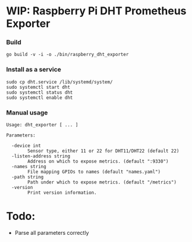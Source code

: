 # WIP:  Raspberry Pi DHT Prometheus Exporter 

### Build
```
go build -v -i -o ./bin/raspberry_dht_exporter
```

### Install as a service
```
sudo cp dht.service /lib/systemd/system/
sudo systemctl start dht
sudo systemctl status dht
sudo systemctl enable dht

```

### Manual usage
```
Usage: dht_exporter [ ... ]

Parameters:

  -device int
    	Sensor type, either 11 or 22 for DHT11/DHT22 (default 22)
  -listen-address string
    	Address on which to expose metrics. (default ":9330")
  -names string
    	File mapping GPIOs to names (default "names.yaml")
  -path string
    	Path under which to expose metrics. (default "/metrics")
  -version
    	Print version information.
```
# Todo:

- Parse all parameters correctly